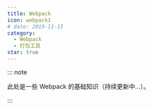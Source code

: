 ```yaml
---
title: Webpack
icon: webpack1
# date: 2019-11-15
category:
  - Webpack
  - 打包工具
star: true
---
```


::: note

此处是一些 Webpack 的基础知识（持续更新中...）。

:::

<!-- more -->
